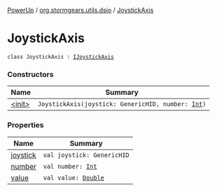[PowerUp](../../index.md) / [org.stormgears.utils.dsio](../index.md) / [JoystickAxis](./index.md)

# JoystickAxis

`class JoystickAxis : `[`IJoystickAxis`](../-i-joystick-axis/index.md)

### Constructors

| Name | Summary |
|---|---|
| [&lt;init&gt;](-init-.md) | `JoystickAxis(joystick: GenericHID, number: `[`Int`](https://kotlinlang.org/api/latest/jvm/stdlib/kotlin/-int/index.html)`)` |

### Properties

| Name | Summary |
|---|---|
| [joystick](joystick.md) | `val joystick: GenericHID` |
| [number](number.md) | `val number: `[`Int`](https://kotlinlang.org/api/latest/jvm/stdlib/kotlin/-int/index.html) |
| [value](value.md) | `val value: `[`Double`](https://kotlinlang.org/api/latest/jvm/stdlib/kotlin/-double/index.html) |
